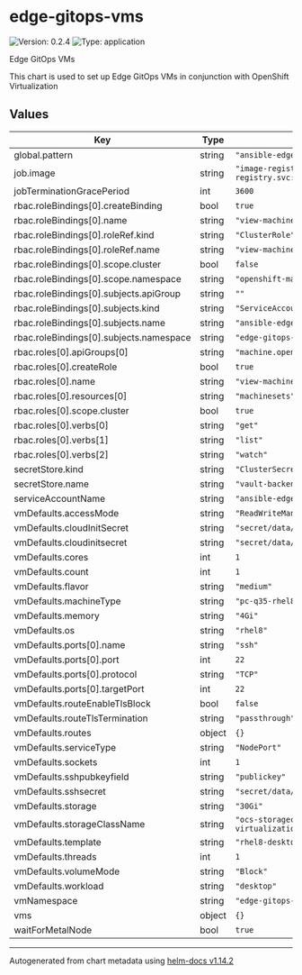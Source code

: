 # edge-gitops-vms

![Version: 0.2.4](https://img.shields.io/badge/Version-0.2.4-informational?style=flat-square) ![Type: application](https://img.shields.io/badge/Type-application-informational?style=flat-square)

Edge GitOps VMs

This chart is used to set up Edge GitOps VMs in conjunction with OpenShift Virtualization

## Values

| Key | Type | Default | Description |
|-----|------|---------|-------------|
| global.pattern | string | `"ansible-edge-gitops"` |  |
| job.image | string | `"image-registry.openshift-image-registry.svc:5000/openshift/cli:latest"` |  |
| jobTerminationGracePeriod | int | `3600` |  |
| rbac.roleBindings[0].createBinding | bool | `true` |  |
| rbac.roleBindings[0].name | string | `"view-machine-api"` |  |
| rbac.roleBindings[0].roleRef.kind | string | `"ClusterRole"` |  |
| rbac.roleBindings[0].roleRef.name | string | `"view-machine-api"` |  |
| rbac.roleBindings[0].scope.cluster | bool | `false` |  |
| rbac.roleBindings[0].scope.namespace | string | `"openshift-machine-api"` |  |
| rbac.roleBindings[0].subjects.apiGroup | string | `""` |  |
| rbac.roleBindings[0].subjects.kind | string | `"ServiceAccount"` |  |
| rbac.roleBindings[0].subjects.name | string | `"ansible-edge-gitops-sa"` |  |
| rbac.roleBindings[0].subjects.namespace | string | `"edge-gitops-vms"` |  |
| rbac.roles[0].apiGroups[0] | string | `"machine.openshift.io"` |  |
| rbac.roles[0].createRole | bool | `true` |  |
| rbac.roles[0].name | string | `"view-machine-api"` |  |
| rbac.roles[0].resources[0] | string | `"machinesets"` |  |
| rbac.roles[0].scope.cluster | bool | `true` |  |
| rbac.roles[0].verbs[0] | string | `"get"` |  |
| rbac.roles[0].verbs[1] | string | `"list"` |  |
| rbac.roles[0].verbs[2] | string | `"watch"` |  |
| secretStore.kind | string | `"ClusterSecretStore"` |  |
| secretStore.name | string | `"vault-backend"` |  |
| serviceAccountName | string | `"ansible-edge-gitops-sa"` |  |
| vmDefaults.accessMode | string | `"ReadWriteMany"` |  |
| vmDefaults.cloudInitSecret | string | `"secret/data/hub/cloud-init"` |  |
| vmDefaults.cloudinitsecret | string | `"secret/data/hub/cloud-init"` |  |
| vmDefaults.cores | int | `1` |  |
| vmDefaults.count | int | `1` |  |
| vmDefaults.flavor | string | `"medium"` |  |
| vmDefaults.machineType | string | `"pc-q35-rhel8.4.0"` |  |
| vmDefaults.memory | string | `"4Gi"` |  |
| vmDefaults.os | string | `"rhel8"` |  |
| vmDefaults.ports[0].name | string | `"ssh"` |  |
| vmDefaults.ports[0].port | int | `22` |  |
| vmDefaults.ports[0].protocol | string | `"TCP"` |  |
| vmDefaults.ports[0].targetPort | int | `22` |  |
| vmDefaults.routeEnableTlsBlock | bool | `false` |  |
| vmDefaults.routeTlsTermination | string | `"passthrough"` |  |
| vmDefaults.routes | object | `{}` |  |
| vmDefaults.serviceType | string | `"NodePort"` |  |
| vmDefaults.sockets | int | `1` |  |
| vmDefaults.sshpubkeyfield | string | `"publickey"` |  |
| vmDefaults.sshsecret | string | `"secret/data/hub/vm-ssh"` |  |
| vmDefaults.storage | string | `"30Gi"` |  |
| vmDefaults.storageClassName | string | `"ocs-storagecluster-ceph-rbd-virtualization"` |  |
| vmDefaults.template | string | `"rhel8-desktop-medium"` |  |
| vmDefaults.threads | int | `1` |  |
| vmDefaults.volumeMode | string | `"Block"` |  |
| vmDefaults.workload | string | `"desktop"` |  |
| vmNamespace | string | `"edge-gitops-vms"` |  |
| vms | object | `{}` |  |
| waitForMetalNode | bool | `true` |  |

----------------------------------------------
Autogenerated from chart metadata using [helm-docs v1.14.2](https://github.com/norwoodj/helm-docs/releases/v1.14.2)
